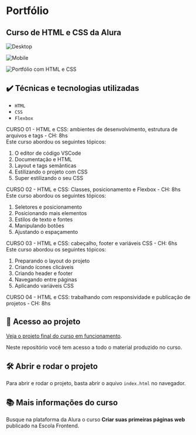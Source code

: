 # Portfólio  
## Curso de HTML e CSS da Alura  

![Desktop](https://user-images.githubusercontent.com/41968938/228979546-ff054598-cb0f-4e19-ad7a-b13523be28dd.jpg)  

![Mobile](https://user-images.githubusercontent.com/41968938/228979511-060897f1-8bbb-47fa-81a6-683e17c66b8c.png)  

![Portfólio com HTML e CSS](https://patyfil.github.io/portfolio-html-e-css-alura/)

## ✔️ Técnicas e tecnologias utilizadas

- `HTML`  
- `CSS`  
- `Flexbox`  

CURSO 01 - HTML e CSS: ambientes de desenvolvimento, estrutura de arquivos e tags - CH: 8hs  
Este curso abordou os seguintes tópicos:  
1. O editor de código VSCode  
2. Documentação e HTML  
3. Layout e tags semânticas  
4. Estilizando o projeto com CSS  
5. Super estilizando o seu CSS  

CURSO 02 - HTML e CSS: Classes, posicionamento e Flexbox - CH: 8hs  
Este curso abordou os seguintes tópicos:  
1. Seletores e posicionamento  
2. Posicionando mais elementos  
3. Estilos de texto e fontes  
4. Manipulando botões  
5. Ajustando o espaçamento  

CURSO 03 - HTML e CSS: cabeçalho, footer e variáveis CSS - CH: 6hs  
Este curso abordou os seguintes tópicos:
1. Preparando o layout do projeto
2. Criando ícones clicáveis
3. Criando header e footer
4. Navegando entre páginas
5. Aplicando variáveis CSS

CURSO 04 - HTML e CSS: trabalhando com responsividade e publicação de projetos - CH: 8hs  



## 📁 Acesso ao projeto

[Veja o projeto final do curso em funcionamento](https://patyfil.github.io/portfolio-html-e-css-alura/).

Neste repositório você tem acesso a todo o material produzido no curso.

## 🛠️ Abrir e rodar o projeto

Para abrir e rodar o projeto, basta abrir o aquivo `index.html` no navegador.

## 📚 Mais informações do curso

Busque na plataforma da Alura o curso **Criar suas primeiras páginas web** publicado na Escola Frontend.
